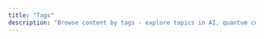 ```yaml
---
title: "Tags"
description: "Browse content by tags - explore topics in AI, quantum computing, NLP, research, and career development."
---
```

